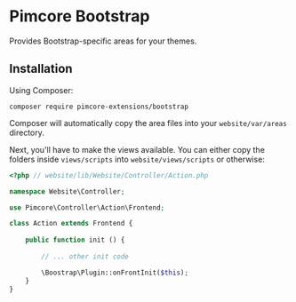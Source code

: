 Pimcore Bootstrap
=================

Provides Bootstrap-specific areas for your themes.

Installation
------------

Using Composer:  

```
composer require pimcore-extensions/bootstrap
```

Composer will automatically copy the area files into your `website/var/areas` directory.

Next, you'll have to make the views available. You can either copy the folders inside `views/scripts` into 
`website/views/scripts` or otherwise:

```php
<?php // website/lib/Website/Controller/Action.php

namespace Website\Controller;

use Pimcore\Controller\Action\Frontend;

class Action extends Frontend {
	
	public function init () {
		
        // ... other init code

        \Boostrap\Plugin::onFrontInit($this);
    }
}
```
